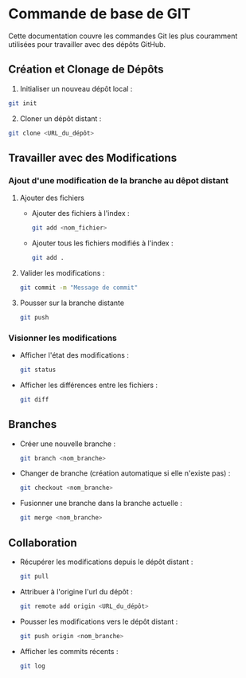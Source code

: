 # Commande de base de GIT

Cette documentation couvre les commandes Git les plus couramment utilisées pour travailler avec des dépôts GitHub.

## Création et Clonage de Dépôts

1) Initialiser un nouveau dépôt local :

```bash
git init
```

2) Cloner un dépôt distant :

```bash
git clone <URL_du_dépôt>
```

## Travailler avec des Modifications

### Ajout d'une modification de la branche au dêpot distant

1) Ajouter des fichiers

    - Ajouter des fichiers à l'index :

        ```bash
        git add <nom_fichier>
        ```

    - Ajouter tous les fichiers modifiés à l'index :

        ```bash
        git add .
        ```

2) Valider les modifications :

    ```bash
    git commit -m "Message de commit"
    ```

3) Pousser sur la branche distante

    ```bash
    git push
    ```

### Visionner les modifications

- Afficher l'état des modifications :

    ```bash
    git status
    ```

- Afficher les différences entre les fichiers :

    ```bash
    git diff
    ```

## Branches

- Créer une nouvelle branche :

    ```bash
    git branch <nom_branche>
    ```

- Changer de branche (création automatique si elle n'existe pas) :

    ```bash
    git checkout <nom_branche>
    ```

- Fusionner une branche dans la branche actuelle :

    ```bash
    git merge <nom_branche>
    ```

## Collaboration

- Récupérer les modifications depuis le dépôt distant :

    ```bash
    git pull
    ```

- Attribuer à l'origine l'url du dépôt :

    ```bash
    git remote add origin <URL_du_dépôt>
    ```

- Pousser les modifications vers le dépôt distant :

    ```bash
    git push origin <nom_branche>
    ```

 - Afficher les commits récents :

    ```bash
    git log
    ```